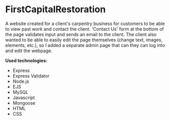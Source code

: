 ﻿# FirstCapitalRestoration
A website created for a client's carpentry business for customers to be able to view past work and contact the client.
'Contact Us' form at the bottom of the page validates input and sends an email to the client.
The client also wanted to be able to easily edit the page themselves (change text, images, elements, etc.), so I added a separate admin page that can they can log into and edit the webpage.

**Used technologies:**
* Express
* Express Validator
* Node.js
* EJS
* MySQL
* Javascript
* Mongoose
* HTML
* CSS
